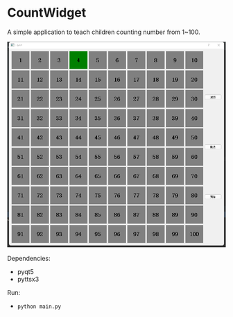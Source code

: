 # CountWidget
A simple application to teach children counting number from 1~100.

![Main Interface](https://github.com/linson7017/CountWidget/raw/main/mainapp.png)

Dependencies:
* pyqt5
* pyttsx3

Run:
* `python main.py`
